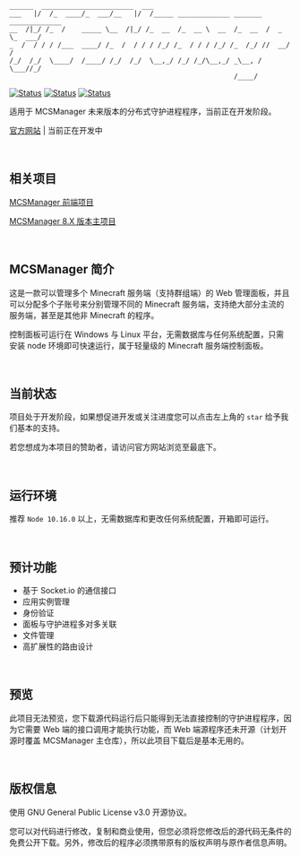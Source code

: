 ```
______  _______________________  ___
___   |/  /_  ____/_  ___/__   |/  /_____ _____________ _______ _____________
__  /|_/ /_  /    _____ \__  /|_/ /_  __  /_  __ \  __  /_  __  /  _ \_  ___/
_  /  / / / /___  ____/ /_  /  / / / /_/ /_  / / / /_/ /_  /_/ //  __/  /
/_/  /_/  \____/  /____/ /_/  /_/  \__,_/ /_/ /_/\__,_/ _\__, / \___//_/
                                                        /____/
```

[![Status](https://img.shields.io/badge/npm-v8.1.0-blue.svg)](https://www.npmjs.com/)
[![Status](https://img.shields.io/badge/node-v14.17.6-blue.svg)](https://nodejs.org/en/download/)
[![Status](https://img.shields.io/badge/License-GPL-red.svg)](https://github.com/Suwings/MCSManager)


适用于 MCSManager 未来版本的分布式守护进程程序，当前正在开发阶段。

[官方网站](http://mcsm.suwings.top/) | 当前正在开发中

<br />

## 相关项目

[MCSManager 前端项目](https://github.com/Suwings/MCSManager-UI)

[MCSManager 8.X 版本主项目](https://github.com/Suwings/MCSManager)

<br />

## MCSManager 简介

这是一款可以管理多个 Minecraft 服务端（支持群组端）的 Web 管理面板，并且可以分配多个子账号来分别管理不同的 Minecraft 服务端，支持绝大部分主流的服务端，甚至是其他非 Minecraft 的程序。

控制面板可运行在 Windows 与 Linux 平台，无需数据库与任何系统配置，只需安装 node 环境即可快速运行，属于轻量级的 Minecraft 服务端控制面板。

<br />

## 当前状态

项目处于开发阶段，如果想促进开发或关注进度您可以点击左上角的 `star` 给予我们基本的支持。

若您想成为本项目的赞助者，请访问官方网站浏览至最底下。

<br />

## 运行环境

推荐 `Node 10.16.0` 以上，无需数据库和更改任何系统配置，开箱即可运行。

<br />

## 预计功能

- 基于 Socket.io 的通信接口
- 应用实例管理
- 身份验证
- 面板与守护进程多对多关联
- 文件管理
- 高扩展性的路由设计

<br />

## 预览

此项目无法预览，您下载源代码运行后只能得到无法直接控制的守护进程程序，因为它需要 Web 端的接口调用才能执行功能，而 Web 端源程序还未开源（计划开源时覆盖 MCSManager 主仓库），所以此项目下载后是基本无用的。

<br />

## 版权信息

使用 GNU General Public License v3.0 开源协议。

您可以对代码进行修改，复制和商业使用，但您必须将您修改后的源代码无条件的免费公开下载。另外，修改后的程序必须携带原有的版权声明与原作者信息声明。

<br />
